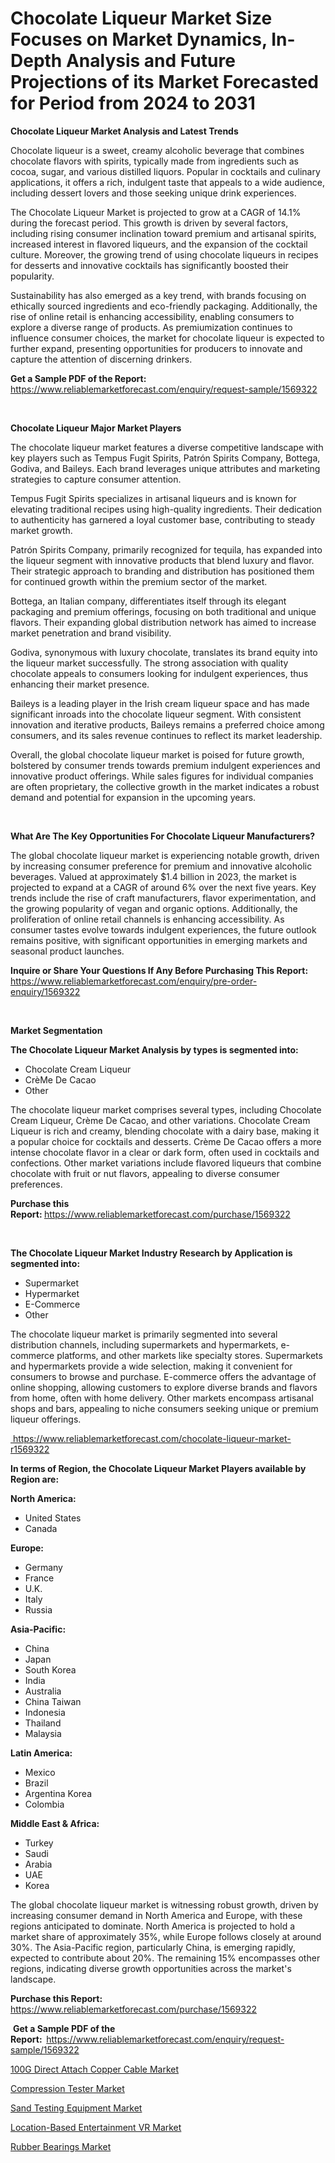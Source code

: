 <p><h1>Chocolate Liqueur Market Size Focuses on Market Dynamics, In-Depth Analysis and Future Projections of its Market Forecasted for Period from 2024 to 2031</h1></p><p><strong>Chocolate Liqueur Market Analysis and Latest Trends</strong></p>
<p><p>Chocolate liqueur is a sweet, creamy alcoholic beverage that combines chocolate flavors with spirits, typically made from ingredients such as cocoa, sugar, and various distilled liquors. Popular in cocktails and culinary applications, it offers a rich, indulgent taste that appeals to a wide audience, including dessert lovers and those seeking unique drink experiences.</p><p>The Chocolate Liqueur Market is projected to grow at a CAGR of 14.1% during the forecast period. This growth is driven by several factors, including rising consumer inclination toward premium and artisanal spirits, increased interest in flavored liqueurs, and the expansion of the cocktail culture. Moreover, the growing trend of using chocolate liqueurs in recipes for desserts and innovative cocktails has significantly boosted their popularity.</p><p>Sustainability has also emerged as a key trend, with brands focusing on ethically sourced ingredients and eco-friendly packaging. Additionally, the rise of online retail is enhancing accessibility, enabling consumers to explore a diverse range of products. As premiumization continues to influence consumer choices, the market for chocolate liqueur is expected to further expand, presenting opportunities for producers to innovate and capture the attention of discerning drinkers.</p></p>
<p><strong>Get a Sample PDF of the Report:&nbsp;</strong> <a href="https://www.reliablemarketforecast.com/enquiry/request-sample/1569322?utm_campaign=1530&utm_medium=2&utm_source=Github&utm_content=ia&utm_term=14102024&utm_id=chocolate-liqueur">https://www.reliablemarketforecast.com/enquiry/request-sample/1569322</a></p>
<p>&nbsp;</p>
<p><strong>Chocolate Liqueur Major Market Players</strong></p>
<p><p>The chocolate liqueur market features a diverse competitive landscape with key players such as Tempus Fugit Spirits, Patrón Spirits Company, Bottega, Godiva, and Baileys. Each brand leverages unique attributes and marketing strategies to capture consumer attention.</p><p>Tempus Fugit Spirits specializes in artisanal liqueurs and is known for elevating traditional recipes using high-quality ingredients. Their dedication to authenticity has garnered a loyal customer base, contributing to steady market growth. </p><p>Patrón Spirits Company, primarily recognized for tequila, has expanded into the liqueur segment with innovative products that blend luxury and flavor. Their strategic approach to branding and distribution has positioned them for continued growth within the premium sector of the market.</p><p>Bottega, an Italian company, differentiates itself through its elegant packaging and premium offerings, focusing on both traditional and unique flavors. Their expanding global distribution network has aimed to increase market penetration and brand visibility.</p><p>Godiva, synonymous with luxury chocolate, translates its brand equity into the liqueur market successfully. The strong association with quality chocolate appeals to consumers looking for indulgent experiences, thus enhancing their market presence.</p><p>Baileys is a leading player in the Irish cream liqueur space and has made significant inroads into the chocolate liqueur segment. With consistent innovation and iterative products, Baileys remains a preferred choice among consumers, and its sales revenue continues to reflect its market leadership.</p><p>Overall, the global chocolate liqueur market is poised for future growth, bolstered by consumer trends towards premium indulgent experiences and innovative product offerings. While sales figures for individual companies are often proprietary, the collective growth in the market indicates a robust demand and potential for expansion in the upcoming years.</p></p>
<p>&nbsp;</p>
<p><strong>What Are The Key Opportunities For Chocolate Liqueur Manufacturers?</strong></p>
<p><p>The global chocolate liqueur market is experiencing notable growth, driven by increasing consumer preference for premium and innovative alcoholic beverages. Valued at approximately $1.4 billion in 2023, the market is projected to expand at a CAGR of around 6% over the next five years. Key trends include the rise of craft manufacturers, flavor experimentation, and the growing popularity of vegan and organic options. Additionally, the proliferation of online retail channels is enhancing accessibility. As consumer tastes evolve towards indulgent experiences, the future outlook remains positive, with significant opportunities in emerging markets and seasonal product launches.</p></p>
<p><strong>Inquire or Share Your Questions If Any Before Purchasing This Report:</strong> <a href="https://www.reliablemarketforecast.com/enquiry/pre-order-enquiry/1569322?utm_campaign=1530&utm_medium=2&utm_source=Github&utm_content=ia&utm_term=14102024&utm_id=chocolate-liqueur">https://www.reliablemarketforecast.com/enquiry/pre-order-enquiry/1569322</a></p>
<p>&nbsp;</p>
<p><strong>Market Segmentation</strong></p>
<p><strong>The Chocolate Liqueur Market Analysis by types is segmented into:</strong></p>
<p><ul><li>Chocolate Cream Liqueur</li><li>CrèMe De Cacao</li><li>Other</li></ul></p>
<p><p>The chocolate liqueur market comprises several types, including Chocolate Cream Liqueur, Crème De Cacao, and other variations. Chocolate Cream Liqueur is rich and creamy, blending chocolate with a dairy base, making it a popular choice for cocktails and desserts. Crème De Cacao offers a more intense chocolate flavor in a clear or dark form, often used in cocktails and confections. Other market variations include flavored liqueurs that combine chocolate with fruit or nut flavors, appealing to diverse consumer preferences.</p></p>
<p><strong>Purchase this Report:&nbsp;</strong><a href="https://www.reliablemarketforecast.com/purchase/1569322?utm_campaign=1530&utm_medium=2&utm_source=Github&utm_content=ia&utm_term=14102024&utm_id=chocolate-liqueur">https://www.reliablemarketforecast.com/purchase/1569322</a></p>
<p>&nbsp;</p>
<p><strong>The Chocolate Liqueur Market Industry Research by Application is segmented into:</strong></p>
<p><ul><li>Supermarket</li><li>Hypermarket</li><li>E-Commerce</li><li>Other</li></ul></p>
<p><p>The chocolate liqueur market is primarily segmented into several distribution channels, including supermarkets and hypermarkets, e-commerce platforms, and other markets like specialty stores. Supermarkets and hypermarkets provide a wide selection, making it convenient for consumers to browse and purchase. E-commerce offers the advantage of online shopping, allowing customers to explore diverse brands and flavors from home, often with home delivery. Other markets encompass artisanal shops and bars, appealing to niche consumers seeking unique or premium liqueur offerings.</p></p>
<p><a href="https://www.reliablemarketforecast.com/chocolate-liqueur-market-r1569322?utm_campaign=1530&utm_medium=2&utm_source=Github&utm_content=ia&utm_term=14102024&utm_id=chocolate-liqueur">&nbsp;https://www.reliablemarketforecast.com/chocolate-liqueur-market-r1569322</a></p>
<p><strong>In terms of Region, the Chocolate Liqueur Market Players available by Region are:</strong></p>
<p>
    <p> <strong> North America: </strong>
        <ul>
            <li>United States</li>
            <li>Canada</li>
        </ul>
        </p> 
    <p> <strong> Europe: </strong>
        <ul>
            <li>Germany</li>
            <li>France</li>
            <li>U.K.</li>
            <li>Italy</li>
            <li>Russia</li>
        </ul>
        </p> 
    <p> <strong> Asia-Pacific: </strong>
        <ul>
            <li>China</li>
            <li>Japan</li>
            <li>South Korea</li>
            <li>India</li>
            <li>Australia</li>
            <li>China Taiwan</li>
            <li>Indonesia</li>
            <li>Thailand</li>
            <li>Malaysia</li>
        </ul>
        </p> 
    <p> <strong> Latin America: </strong>
        <ul>
            <li>Mexico</li>
            <li>Brazil</li>
            <li>Argentina Korea</li>
            <li>Colombia</li>
        </ul>
        </p> 
    <p> <strong> Middle East & Africa: </strong>
        <ul>
            <li>Turkey</li>
            <li>Saudi</li>
            <li>Arabia</li>
            <li>UAE</li>
            <li>Korea</li>
        </ul>
    </p>
    </p>
<p><p>The global chocolate liqueur market is witnessing robust growth, driven by increasing consumer demand in North America and Europe, with these regions anticipated to dominate. North America is projected to hold a market share of approximately 35%, while Europe follows closely at around 30%. The Asia-Pacific region, particularly China, is emerging rapidly, expected to contribute about 20%. The remaining 15% encompasses other regions, indicating diverse growth opportunities across the market's landscape.</p></p>
<p><strong>Purchase this Report: </strong><a href="https://www.reliablemarketforecast.com/purchase/1569322?utm_campaign=1530&utm_medium=2&utm_source=Github&utm_content=ia&utm_term=14102024&utm_id=chocolate-liqueur">https://www.reliablemarketforecast.com/purchase/1569322</a></p>
<p>&nbsp;<strong>Get a Sample PDF of the Report:&nbsp;&nbsp;</strong><a href="https://www.reliablemarketforecast.com/enquiry/request-sample/1569322?utm_campaign=1530&utm_medium=2&utm_source=Github&utm_content=ia&utm_term=14102024&utm_id=chocolate-liqueur">https://www.reliablemarketforecast.com/enquiry/request-sample/1569322</a></p>
<p><strong></strong></p>
<p><p><a href="https://www.linkedin.com/pulse/investment-opportunities-100g-direct-attach-copper-cable-tjfec?trk=public_post_embed_feed-article-content&utm_campaign=1530&utm_medium=2&utm_source=Github&utm_content=ia&utm_term=14102024&utm_id=chocolate-liqueur">100G Direct Attach Copper Cable Market</a></p><p><a href="https://github.com/seemagartingsvo/Market-Research-Report-List-1/blob/main/compression-tester-market.md?utm_campaign=1530&utm_medium=2&utm_source=Github&utm_content=ia&utm_term=14102024&utm_id=chocolate-liqueur">Compression Tester Market</a></p><p><a href="https://github.com/danklunxfl/Market-Research-Report-List-1/blob/main/sand-testing-equipment-market.md?utm_campaign=1530&utm_medium=2&utm_source=Github&utm_content=ia&utm_term=14102024&utm_id=chocolate-liqueur">Sand Testing Equipment Market</a></p><p><a href="https://www.linkedin.com/pulse/emerging-technologies-reshaping-location-based-entertainment-plgoc?trk=public_post_embed_feed-article-content&utm_campaign=1530&utm_medium=2&utm_source=Github&utm_content=ia&utm_term=14102024&utm_id=chocolate-liqueur">Location-Based Entertainment VR Market</a></p><p><a href="https://www.linkedin.com/pulse/future-rubber-bearings-market-global-forecast-trends-ksppc?trk=public_post_embed_feed-article-content&utm_campaign=1530&utm_medium=2&utm_source=Github&utm_content=ia&utm_term=14102024&utm_id=chocolate-liqueur">Rubber Bearings Market</a></p></p>